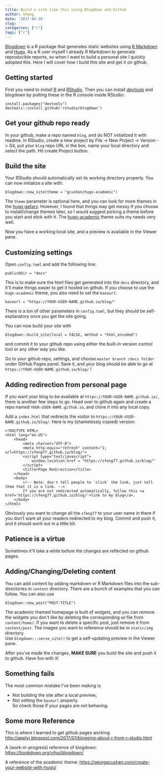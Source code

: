 ```yaml
---
title: Build a site like this using Blogdown and Github
author: Sheng
date: '2017-04-16'
slug: ''
categories: ["r"]
tags: ["r"]
---
```


[Blogdown](https://github.com/rstudio/blogdown) is a R package that generates static websites using [R Markdown](http://rmarkdown.rstudio.com) and [Hugo](https://gohugo.io). As a R user myself I already R Markdown to generate reproducible reports, so when I want to build a personal site I quickly adopted this. 
Here I will cover how I build this site and get it on github. 

## Getting started
First you need to install [R](https://cran.r-project.org) and  [RStudio](https://www.rstudio.com). Then you can install [devtools](https://cran.r-project.org/web/packages/devtools/index.html) and blogdown by
putting these in the R console inside RStudio:
```
install.packages("devtools")
devtools::install_github('rstudio/blogdown')
```

## Get your github repo ready
In your github, make a repo named `blog`, and do NOT initialized it with readme. In RStudio, create a new project by File -> New Project -> Version -> Git, put your `blog` repo URL in the box, name your local directory and select the path. Hit create Project button.

## Build the site
Your RStudio should automatically set its working directory properly. You can now initialize a site with:
```
blogdown::new_site(theme = "gcushen/hugo-academic")
```
The `theme` parameter is optional here, and you can look for more themes in the [hugo gallary](http://themes.gohugo.io). However, I found that things may get messy if you choose to install/change themes later, so I would suggest picking a theme before you start and stick with it. The [hugo-academic](https://themes.gohugo.io/academic/) theme suits my needs very well.

Now you have a working local site, and a preview is available in the Viewer pane. 


## Customizing settings
Open `config.toml` and add the following line:
```
publishDir = "docs"
```
This is to make sure the html files get generated into the `docs` directory, and it'll make things easier to get it hosted on github. If you choose to use the `hugo-academic` theme, you also need to set the `baseurl`:
```
baseurl = "https://YOUR-USER-NAME.github.io/blog/"
```
There is a ton of other parameters in `config.toml`, but they should be self-explanatory once you get the site going.

You can now build your site with
```
blogdown::build_site(local = FALSE, method = "html_encoded")
```
and commit it to your github repo using either the built-in version control tool or any other way you like.

Go to your github repo, settings, and choose `master branch /docs folder` under GitHub Pages panel. Save it, and your blog should be able to go at `https://YOUR-USER-NAME.github.io/blog/` !

## Adding redirection from personal page
If you want your blog to be available at `https://YOUR-USER-NAME.github.io/`, there is another few steps to go. Head over to github again and create a repo named `YOUR-USER-NAME.github.io`, and clone it into any local copy. 

Add a `index.html` that redirects the visitor to `https://YOUR-USER-NAME.github.io/blog/`. Here is my (shamelessly copied) version:
```
<!DOCTYPE HTML>
<html lang="en-US">
    <head>
        <meta charset="UTF-8">
        <meta http-equiv="refresh" content="1; url=https://sfeng77.github.io/blog/">
        <script type="text/javascript">
            window.location.href = "https://sfeng77.github.io/blog/"
        </script>
        <title>Page Redirection</title>
    </head>
    <body>
        <!-- Note: don't tell people to `click` the link, just tell them that it is a link. -->
        If you are not redirected automatically, follow this <a href='https://sfeng77.github.io/blog/'>link to my blog</a>.
    </body>
</html>
```
Obviously you want to change all the `sfeng77` to your user name in there if you don't want all your readers redirected to my blog. Commit and push it, and it should work out in a little bit.  

## Patience is a virtue
Sometimes it'll take a while before the changes are reflected on github pages.

## Adding/Changing/Deleting content
You can add content by adding markdown or R Markdown files into the sub-directories in `content` directory. There are a bunch of examples that you can follow. You can also use 
```
blogdown::new_post("POST-TITLE")
```

The academic themed homepage is built of widgets, and you can remove the widgets you don't like by deleting the corresponding `md` file from `content/home/`. If you want to delete a specific post, just remove it from `content/post`. The images you want to reference should be in `static/img` directory.   
Use `blogdown:::serve_site()` to get a self-updating preview in the Viewer pane.


After you've made the changes, **MAKE SURE** you build the site and push it to github. Have fun with it! 


## Something fails
The most common mistake I've been making is  
* Not building the site after a local preview;  
* Not setting the `baseurl` properly.   
So check those if your pages are not behaving.

## Some more Reference
This is where I learned to get github pages working:
http://applyr.blogspot.com/2017/01/blogging-about-r-from-r-studio.html

A (work-in-progress) reference of blogdown:
https://bookdown.org/yihui/blogdown/

A reference of the academic theme:
https://georgecushen.com/create-your-website-with-hugo/




